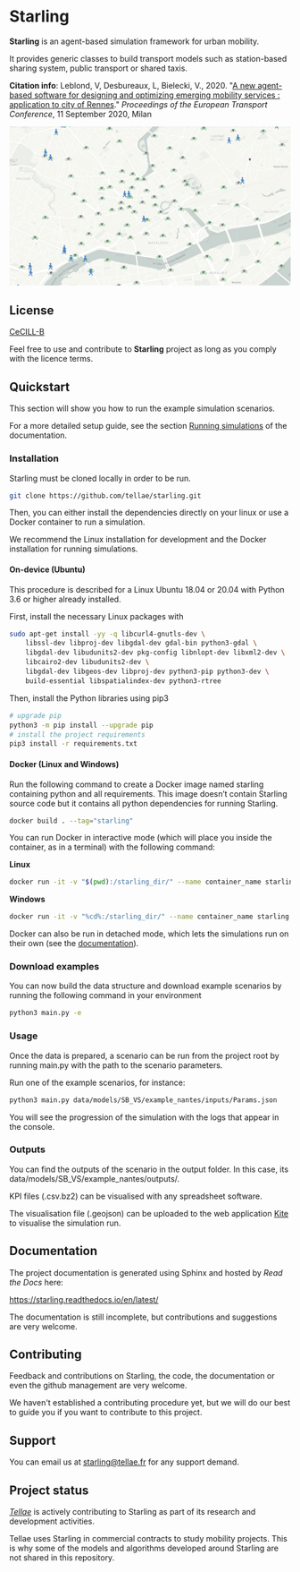 # Starling

**Starling** is an agent-based simulation framework for urban mobility.

It provides generic classes to build transport models such as station-based sharing system,
public transport or shared taxis.

**Citation info**: Leblond, V, Desbureaux, L, Bielecki, V., 2020. "[A new agent-based software for designing and optimizing emerging mobility services : application to city of Rennes](https://aetransport.org/past-etc-papers/conference-papers-2020?abstractId=6706&state=b)." *Proceedings of the European Transport Conference*, 11 September 2020, Milan

![](./docs/images/starling-viz.gif)

## License

[CeCILL-B](LICENSE.txt)

Feel free to use and contribute to **Starling** project as long as you comply with the licence terms.

## Quickstart

This section will show you how to run the example simulation scenarios.

For a more detailed setup guide, see the section
[Running simulations](https://starling.readthedocs.io/en/latest/run/running_simulations.html)
of the documentation.

### Installation

Starling must be cloned locally in order to be run.

```bash
git clone https://github.com/tellae/starling.git
```

Then, you can either install the dependencies directly on your linux or
use a Docker container to run a simulation.

We recommend the Linux installation for development and the Docker installation for running simulations.

#### On-device (Ubuntu)

This procedure is described for a Linux Ubuntu 18.04 or 20.04 with Python 3.6 or higher already installed.

First, install the necessary Linux packages with

```bash
sudo apt-get install -yy -q libcurl4-gnutls-dev \
    libssl-dev libproj-dev libgdal-dev gdal-bin python3-gdal \
    libgdal-dev libudunits2-dev pkg-config libnlopt-dev libxml2-dev \
    libcairo2-dev libudunits2-dev \
    libgdal-dev libgeos-dev libproj-dev python3-pip python3-dev \
    build-essential libspatialindex-dev python3-rtree
```

Then, install the Python libraries using pip3

```bash
# upgrade pip
python3 -m pip install --upgrade pip
# install the project requirements
pip3 install -r requirements.txt
```

#### Docker (Linux and Windows)

Run the following command
to create a Docker image named starling
containing python and all requirements.
This image doesn’t contain Starling source code but it
contains all python dependencies for running Starling.

```bash
docker build . --tag="starling"
```

You can run Docker in interactive mode (which will place you inside the container,
as in a terminal) with the following command:

**Linux**

```bash
docker run -it -v "$(pwd):/starling_dir/" --name container_name starling
```

**Windows**

```bash
docker run -it -v "%cd%:/starling_dir/" --name container_name starling
```

Docker can also be run in detached mode, which lets the simulations
run on their own (see the [documentation](https://starling.readthedocs.io/en/latest/run/install.html#detached-mode)).

### Download examples

You can now build the data structure and download example scenarios by
running the following command in your environment

```bash
python3 main.py -e
```

### Usage

Once the data is prepared, a scenario can be run from the project
root by running main.py with the path to the scenario parameters.

Run one of the example scenarios, for instance:

```bash
python3 main.py data/models/SB_VS/example_nantes/inputs/Params.json
```

You will see the progression of the simulation with the logs that
appear in the console.

### Outputs

You can find the outputs of the scenario in the output folder.
In this case, its data/models/SB_VS/example_nantes/outputs/.

KPI files (.csv.bz2) can be visualised with any spreadsheet software.

The visualisation file (.geojson) can be uploaded to the web application
[Kite](https://kite.tellae.fr/) to visualise the simulation run.

## Documentation

The project documentation is generated using Sphinx and hosted by *Read the Docs* here:

<https://starling.readthedocs.io/en/latest/>

The documentation is still incomplete, but contributions and suggestions are very welcome.

## Contributing

Feedback and contributions on Starling, the code, the documentation or
even the github management are very welcome.

We haven't established a contributing procedure yet, but we will do our
best to guide you if you want to contribute to this project.

## Support

You can email us at starling@tellae.fr for any support demand.

## Project status

[*Tellae*](https://tellae.fr/) is actively contributing to Starling as part of its research and development activities.

Tellae uses Starling in commercial contracts to study mobility projects. This is why
some of the models and algorithms developed around Starling are not shared in this repository.
